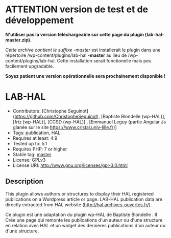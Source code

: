 # ATTENTION version de test et de développement
__N'utiliser pas la version téléchargeable sur cette page du plugin (lab-hal-master.zip).__

*Cette archive contient le suffixe -master* est installerait le plugin dans une répertoire /wp-content/plugins/lab-hal **-master** au lieu de /wp-content/plugins/lab-hal. Cette installation serait fonctionelle mais peu facilement upgradable. 

__Soyez patient une version opérationnelle sera prochainement disponible !__

# LAB-HAL
* Contributors: [Christophe Seguinot] (https://github.com/ChristopheSeguinot), [Baptiste Blondelle (wp-HAL)], [friz (wp-HAL)], [CCSD (wp-HAL)] , [Emmanuel Leguy (partie Angular Js glanée sur le site https://www.cristal.univ-lille.fr)]
* Tags: publication, HAL
* Requires at least: 4.9
* Tested up to: 5.1
* Requires PHP: 7 or higher
* Stable tag: [master](https://github.com/cnrs-webkit/lab-hal/releases/latest)
* License: GPLv3
* License URI: <http://www.gnu.org/licenses/gpl-3.0.html>


## Description

<!-- ## Description section NOT USED to display description in Wordpress Admin panel --> 

This plugin allows authors or structures to display their HAL registered publications on a Wordpress article or page.
LAB-HAL publication data are directly extracted from HAL website (http://hal.archives-ouvertes.fr/).

Ce plugin est une adaptation du plugin wp-HAL de Baptiste Blondelle . Il Crée une page qui remonte les publications d'un auteur ou d'une structure en relation avec HAL et un widget des dernières publications d'un auteur ou d'une structure. 
 

